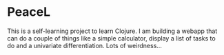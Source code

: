# PeaceL
This is a self-learning project to learn Clojure. I am building a webapp that can do a couple of things like a simple calculator, display a list of tasks to do and a univariate differentiation. Lots of weirdness...

